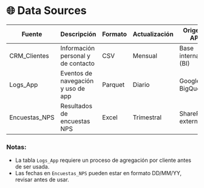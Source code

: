 # 🌐 Data Sources

| Fuente                 | Descripción                            | Formato     | Actualización | Origen / API       |
|------------------------|----------------------------------------|-------------|----------------|---------------------|
| CRM_Clientes           | Información personal y de contacto     | CSV         | Mensual        | Base interna (BI)   |
| Logs_App               | Eventos de navegación y uso de app     | Parquet     | Diario         | Google BigQuery     |
| Encuestas_NPS          | Resultados de encuestas NPS            | Excel       | Trimestral     | SharePoint externo  |

### Notas:
- La tabla `Logs_App` requiere un proceso de agregación por cliente antes de ser usada.
- Las fechas en `Encuestas_NPS` pueden estar en formato DD/MM/YY, revisar antes de usar.
